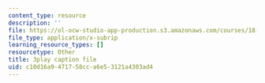 ```yaml
---
content_type: resource
description: ''
file: https://ol-ocw-studio-app-production.s3.amazonaws.com/courses/18-06sc-linear-algebra-fall-2011/c10d16a9471758cca6e53121a4303ad4_55AoWKZZtww.vtt
file_type: application/x-subrip
learning_resource_types: []
resourcetype: Other
title: 3play caption file
uid: c10d16a9-4717-58cc-a6e5-3121a4303ad4
---
```

